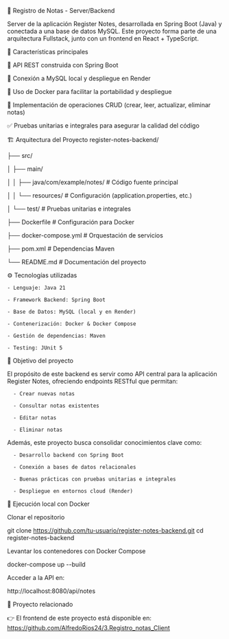 📝 Registro de Notas - Server/Backend

Server de la aplicación Register Notes, desarrollada en Spring Boot (Java) y conectada a una base de datos MySQL.
Este proyecto forma parte de una arquitectura Fullstack, junto con un frontend en React + TypeScript.

🚀 Características principales

🔧 API REST construida con Spring Boot

💾 Conexión a MySQL local y despliegue en Render

🐳 Uso de Docker para facilitar la portabilidad y despliegue

📑 Implementación de operaciones CRUD (crear, leer, actualizar, eliminar notas)

✅ Pruebas unitarias e integrales para asegurar la calidad del código

🏗️ Arquitectura del Proyecto
register-notes-backend/ 

├── src/ 

│   ├── main/ 

│   │   ├── java/com/example/notes/   # Código fuente principal 

│   │   └── resources/                # Configuración (application.properties, etc.) 

│   └── test/                         # Pruebas unitarias e integrales 

├── Dockerfile                        # Configuración para Docker 

├── docker-compose.yml                 # Orquestación de servicios 

├── pom.xml                           # Dependencias Maven 

└── README.md                         # Documentación del proyecto 


⚙️ Tecnologías utilizadas

    - Lenguaje: Java 21
    
    - Framework Backend: Spring Boot
    
    - Base de Datos: MySQL (local y en Render)
    
    - Contenerización: Docker & Docker Compose
    
    - Gestión de dependencias: Maven
    
    - Testing: JUnit 5

📌 Objetivo del proyecto

El propósito de este backend es servir como API central para la aplicación Register Notes, ofreciendo endpoints RESTful que permitan:

      - Crear nuevas notas
      
      - Consultar notas existentes
      
      - Editar notas
      
      - Eliminar notas

Además, este proyecto busca consolidar conocimientos clave como:

      - Desarrollo backend con Spring Boot
      
      - Conexión a bases de datos relacionales
      
      - Buenas prácticas con pruebas unitarias e integrales
      
      - Despliegue en entornos cloud (Render)

🚀 Ejecución local con Docker

Clonar el repositorio

git clone https://github.com/tu-usuario/register-notes-backend.git
cd register-notes-backend

Levantar los contenedores con Docker Compose

docker-compose up --build

Acceder a la API en:

http://localhost:8080/api/notes

📂 Proyecto relacionado

👉 El frontend de este proyecto está disponible en: https://github.com/AlfredoRios24/3.Registro_notas_Client
